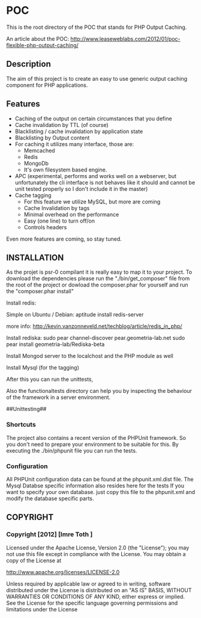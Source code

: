 # POC
This is the root directory of the
POC that stands for PHP Output Caching.

An article about the POC: http://www.leaseweblabs.com/2012/01/poc-flexible-php-output-caching/

## Description

The aim of this project is to create an easy to use generic output caching component for  PHP applications.

## Features
 * Caching of the output on certain circumstances that you define
 * Cache invalidation by TTL (of course)
 * Blacklisting / cache invalidation by application state
 * Blacklisting by Output content
 * For caching it utilizes many interface, those are:
   * Memcached
   * Redis
   * MongoDb
   * It's own filesystem based engine.
 * APC (experimental, performs and works well on a webserver, but unfortunately the cli interface is not behaves like it should and cannot be unit tested properly so I don't include it in the master)
 * Cache tagging
    * For this feature we utilize MySQL, but more are coming
    * Cache Invalidation by tags
    * Minimal overhead on the performance
    * Easy (one line) to turn off/on
    * Controls headers

Even more features are coming, so stay tuned.

## INSTALLATION

As the projet is psr-0 compilant it is really easy to map it to your project. To download the dependencies please run the "./bin/get_composer" file from the root of the project or dowload the composer.phar for yourself and run the "composer.phar install"

Install redis:

Simple on Ubuntu / Debian:
aptitude install redis-server

more info:
http://kevin.vanzonneveld.net/techblog/article/redis_in_php/


Install rediska:
sudo pear channel-discover pear.geometria-lab.net
sudo pear install geometria-lab/Rediska-beta

Install Mongod server to the localchost and the PHP module as well

Install Mysql (for the tagging)

After this you can run the unittests,

Also the functionaltests directory can help you by inspecting the behaviour of the framework in a server environment.

##Unittesting##

### Shortcuts ###

The project also contains a recent version of the PHPUnit framework. So you don't need to prepare your environment to be suitable for this. By executing the ./bin/phpunit file you can run the tests.

### Configuration ###

All PHPUnit configuration data can be found at the phpunit.xml.dist file. The Mysql Databse specific information also resides here for the tests If you want to specify your own database. just copy this file to the phpunit.xml and modify the database specific parts.


## COPYRIGHT ##

### Copyright [2012] [Imre Toth <tothimre at gmail>] ###

Licensed under the Apache License, Version 2.0 (the "License");
you may not use this file except in compliance with the License.
You may obtain a copy of the License at

 http://www.apache.org/licenses/LICENSE-2.0

Unless required by applicable law or agreed to in writing, software
distributed under the License is distributed on an "AS IS" BASIS,
WITHOUT WARRANTIES OR CONDITIONS OF ANY KIND, either express or implied.
See the License for the specific language governing permissions and
limitations under the License
